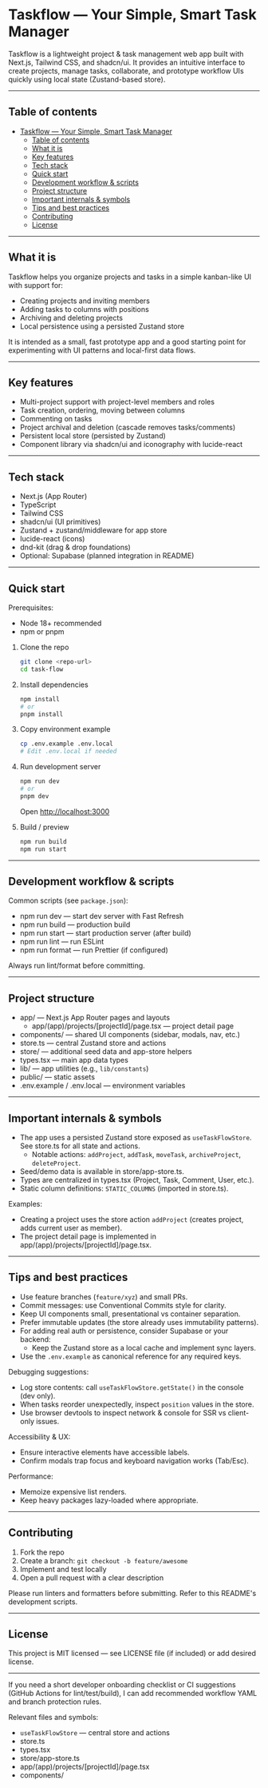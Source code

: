 # Taskflow — Your Simple, Smart Task Manager

Taskflow is a lightweight project & task management web app built with Next.js, Tailwind CSS, and shadcn/ui. It provides an intuitive interface to create projects, manage tasks, collaborate, and prototype workflow UIs quickly using local state (Zustand-based store).

---

## Table of contents

- [Taskflow — Your Simple, Smart Task Manager](#taskflow--your-simple-smart-task-manager)
  - [Table of contents](#table-of-contents)
  - [What it is](#what-it-is)
  - [Key features](#key-features)
  - [Tech stack](#tech-stack)
  - [Quick start](#quick-start)
  - [Development workflow \& scripts](#development-workflow--scripts)
  - [Project structure](#project-structure)
  - [Important internals \& symbols](#important-internals--symbols)
  - [Tips and best practices](#tips-and-best-practices)
  - [Contributing](#contributing)
  - [License](#license)

---

## What it is

Taskflow helps you organize projects and tasks in a simple kanban-like UI with support for:

- Creating projects and inviting members
- Adding tasks to columns with positions
- Archiving and deleting projects
- Local persistence using a persisted Zustand store

It is intended as a small, fast prototype app and a good starting point for experimenting with UI patterns and local-first data flows.

---

## Key features

- Multi-project support with project-level members and roles
- Task creation, ordering, moving between columns
- Commenting on tasks
- Project archival and deletion (cascade removes tasks/comments)
- Persistent local store (persisted by Zustand)
- Component library via shadcn/ui and iconography with lucide-react

---

## Tech stack

- Next.js (App Router)
- TypeScript
- Tailwind CSS
- shadcn/ui (UI primitives)
- Zustand + zustand/middleware for app store
- lucide-react (icons)
- dnd-kit (drag & drop foundations)
- Optional: Supabase (planned integration in README)

---

## Quick start

Prerequisites:

- Node 18+ recommended
- npm or pnpm

1. Clone the repo

   ```sh
   git clone <repo-url>
   cd task-flow
   ```

2. Install dependencies

   ```sh
   npm install
   # or
   pnpm install
   ```

3. Copy environment example

   ```sh
   cp .env.example .env.local
   # Edit .env.local if needed
   ```

4. Run development server

   ```sh
   npm run dev
   # or
   pnpm dev
   ```

   Open [http://localhost:3000](http://localhost:3000)

5. Build / preview

   ```sh
   npm run build
   npm run start
   ```

---

## Development workflow & scripts

Common scripts (see `package.json`):

- npm run dev — start dev server with Fast Refresh
- npm run build — production build
- npm run start — start production server (after build)
- npm run lint — run ESLint
- npm run format — run Prettier (if configured)

Always run lint/format before committing.

---

## Project structure

- app/ — Next.js App Router pages and layouts
  - app/(app)/projects/[projectId]/page.tsx — project detail page
- components/ — shared UI components (sidebar, modals, nav, etc.)
- store.ts — central Zustand store and actions
- store/ — additional seed data and app-store helpers
- types.tsx — main app data types
- lib/ — app utilities (e.g., `lib/constants`)
- public/ — static assets
- .env.example / .env.local — environment variables

---

## Important internals & symbols

- The app uses a persisted Zustand store exposed as `useTaskFlowStore`. See store.ts for all state and actions.
  - Notable actions: `addProject`, `addTask`, `moveTask`, `archiveProject`, `deleteProject`.
- Seed/demo data is available in store/app-store.ts.
- Types are centralized in types.tsx (Project, Task, Comment, User, etc.).
- Static column definitions: `STATIC_COLUMNS` (imported in store.ts).

Examples:

- Creating a project uses the store action `addProject` (creates project, adds current user as member).
- The project detail page is implemented in app/(app)/projects/[projectId]/page.tsx.

---

## Tips and best practices

- Use feature branches (`feature/xyz`) and small PRs.
- Commit messages: use Conventional Commits style for clarity.
- Keep UI components small, presentational vs container separation.
- Prefer immutable updates (the store already uses immutability patterns).
- For adding real auth or persistence, consider Supabase or your backend:
  - Keep the Zustand store as a local cache and implement sync layers.
- Use the `.env.example` as canonical reference for any required keys.

Debugging suggestions:

- Log store contents: call `useTaskFlowStore.getState()` in the console (dev only).
- When tasks reorder unexpectedly, inspect `position` values in the store.
- Use browser devtools to inspect network & console for SSR vs client-only issues.

Accessibility & UX:

- Ensure interactive elements have accessible labels.
- Confirm modals trap focus and keyboard navigation works (Tab/Esc).

Performance:

- Memoize expensive list renders.
- Keep heavy packages lazy-loaded where appropriate.

---

## Contributing

1. Fork the repo
2. Create a branch: `git checkout -b feature/awesome`
3. Implement and test locally
4. Open a pull request with a clear description

Please run linters and formatters before submitting. Refer to this README's development scripts.

---

## License

This project is MIT licensed — see LICENSE file (if included) or add desired license.

---

If you need a short developer onboarding checklist or CI suggestions (GitHub Actions for lint/test/build), I can add recommended workflow YAML and branch protection rules.

Relevant files and symbols:

- `useTaskFlowStore` — central store and actions
- store.ts
- types.tsx
- store/app-store.ts
- app/(app)/projects/[projectId]/page.tsx
- components/
